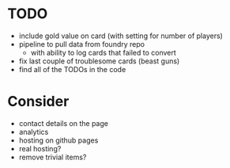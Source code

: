 # TODO
* include gold value on card (with setting for number of players)
* pipeline to pull data from foundry repo
  * with ability to log cards that failed to convert
* fix last couple of troublesome cards (beast guns)
* find all of the TODOs in the code

# Consider
* contact details on the page
* analytics
* hosting on github pages
* real hosting?
* remove trivial items?
